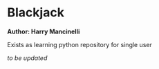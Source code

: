 # Blackjack

**Author: Harry Mancinelli**

Exists as learning python repository for single user 

_to be updated_
